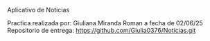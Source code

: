 
Aplicativo de Noticias 










Practica realizada por: Giuliana Miranda Roman a fecha de 02/06/25
Repositorio de entrega: https://github.com/Giulia0376/Noticias.git
